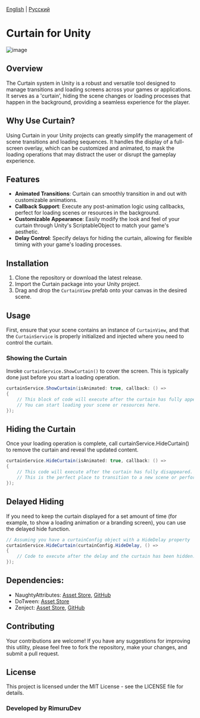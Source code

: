 [English](README.md) | [Русский](README_RU.md)

# Curtain for Unity

![image](https://github.com/RimuruDev/Unity-Curtain/assets/85500556/d72dde3a-34f5-4dd6-be83-a23961b0eeff)

## Overview

The Curtain system in Unity is a robust and versatile tool designed to manage transitions and loading screens across
your games or applications. It serves as a 'curtain', hiding the scene changes or loading processes that happen in the
background, providing a seamless experience for the player.

## Why Use Curtain?

Using Curtain in your Unity projects can greatly simplify the management of scene transitions and loading sequences. It
handles the display of a full-screen overlay, which can be customized and animated, to mask the loading operations that
may distract the user or disrupt the gameplay experience.

## Features

- **Animated Transitions**: Curtain can smoothly transition in and out with customizable animations.
- **Callback Support**: Execute any post-animation logic using callbacks, perfect for loading scenes or resources in the
  background.
- **Customizable Appearance**: Easily modify the look and feel of your curtain through Unity's ScriptableObject to match
  your game's aesthetic.
- **Delay Control**: Specify delays for hiding the curtain, allowing for flexible timing with your game's loading
  processes.

## Installation

1. Clone the repository or download the latest release.
2. Import the Curtain package into your Unity project.
3. Drag and drop the `CurtainView` prefab onto your canvas in the desired scene.

## Usage

First, ensure that your scene contains an instance of `CurtainView`, and that the `CurtainService` is properly
initialized and injected where you need to control the curtain.

### Showing the Curtain

Invoke `curtainService.ShowCurtain()` to cover the screen. This is typically done just before you start a loading
operation.

```csharp
curtainService.ShowCurtain(isAnimated: true, callback: () =>
{
    // This block of code will execute after the curtain has fully appeared.
    // You can start loading your scene or resources here.
});
```

## Hiding the Curtain

Once your loading operation is complete, call curtainService.HideCurtain() to remove the curtain and reveal the updated
content.

```csharp
curtainService.HideCurtain(isAnimated: true, callback: () =>
{
    // This code will execute after the curtain has fully disappeared.
    // This is the perfect place to transition to a new scene or perform other post-loading operations.
});
```

## Delayed Hiding

If you need to keep the curtain displayed for a set amount of time (for example, to show a loading animation or a
branding screen), you can use the delayed hide function.

```csharp
// Assuming you have a curtainConfig object with a HideDelay property
curtainService.HideCurtain(curtainConfig.HideDelay, () =>
{
    // Code to execute after the delay and the curtain has been hidden.
});
```

## Dependencies:

- NaughtyAttributes: [Asset Store](https://assetstore.unity.com/packages/tools/utilities/naughtyattributes-129996), [GitHub](https://assetstore.unity.com/packages/tools/utilities/naughtyattributes-129996)
- DoTween: [Asset Store](https://assetstore.unity.com/packages/tools/animation/dotween-hotween-v2-27676)
- Zenject: [Asset Store](https://assetstore.unity.com/packages/tools/utilities/extenject-dependency-injection-ioc-157735), [GitHub](https://github.com/modesttree/Zenject)

## Contributing

Your contributions are welcome! If you have any suggestions for improving this utility, please feel free to fork the
repository, make your changes, and submit a pull request.

## License

This project is licensed under the MIT License - see the LICENSE file for details.

### Developed by RimuruDev